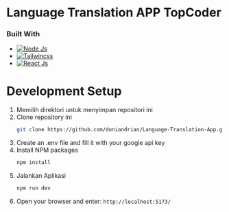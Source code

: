 # Language Translation APP TopCoder #

### Built With
* [![Node Js](https://img.shields.io/badge/Node%20js-339933?style=for-the-badge&logo=nodedotjs&logoColor=white)](https://nodejs.org/)
* [![Tailwincss](https://img.shields.io/badge/Tailwind_CSS-38B2AC?style=for-the-badge&logo=tailwind-css&logoColor=white)](https://tailwindcss.com/)
* [![React Js](https://img.shields.io/badge/-ReactJs-61DAFB?logo=react&logoColor=white&style=for-the-badge)](https://react.dev/)

# Development Setup

1. Memilih direktori untuk menyimpan repositori ini
2. Clone repository ini
   ```sh
   git clone https://github.com/doniandrian/Language-Translation-App.git
   ```
3. Create an .env file and fill it with your google api key
4. Install NPM packages
   ```sh
   npm install
   ```
5. Jalankan Aplikasi 
   ```sh
   npm run dev
   ```
6. Open your browser and enter:
   `http://localhost:5173/`

